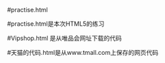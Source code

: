 #practise.html 

#practise.html是本次HTML5的练习

#Vipshop.html 是从唯品会网址下载的代码

#天猫的代码.html是从www.tmall.com上保存的网页代码
